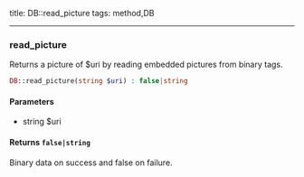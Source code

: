 title: DB::read_picture
tags: method,DB

---

<div class="method">
<h3 class="method-name">read_picture</h3>
<p>Returns a picture of $uri by reading embedded pictures from binary tags.<br></p>

```php
DB::read_picture(string $uri) : false|string
```

#### Parameters

*  string $uri


#### Returns `false|string`

Binary data on success and false on failure.


</div>